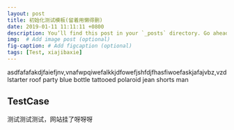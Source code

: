 ```yaml
---
layout: post
title: 初始化测试模板(留着用懒得删)
date: 2019-01-11 11:11:11 +0800
description: You’ll find this post in your `_posts` directory. Go ahead and edit it and re-build the site to see your changes. # Add post description (optional)
img:  # Add image post (optional)
fig-caption: # Add figcaption (optional)
tags: [Test, xiajibaxie]
---
```

asdfafafakdjfaiefjnv,vnafwpqiwefalkkjdfowefjshfdjfhasfiwoefaskjafajvbz,vzdlstarter roof party blue bottle tattooed polaroid jean shorts man
## TestCase
测试测试测试，网站挂了呀呀呀

